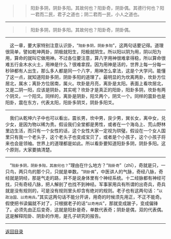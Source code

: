 > > 阳卦多阴，阴卦多阳。其故何也？阳卦奇，阴卦偶。其德行何也？阳一君而二民，君子之道也；阴二君而一民，小人之道也。
___
> > 阳卦多阴，阴卦多阳。其故何也？阳卦奇，阴卦偶。
___
&emsp;这一章，要大家特别注意认识卦，“``阳卦多阴，阴卦多阳``”，这两句话要记得。道理很简单，譬如乾坤两卦，阴极就阳生，阳极就阴生。所以阳以阴为用，阴以阳为用，算命的就叫它做用神。不过各位要注意，算八字用神很难拿得稳，所以算命很难五行金木水火土，用神是什么？很难拿捏。因为用神是活的，世界上每一分每一秒钟都有人出生，那么多人都是同一个八字，用神怎么拿法，这是个大学问。能懂了这一点，就知道阳卦多阴，阴卦多阳的道理了。最明显的为坎离两卦，坎卦方位居北，属水；离卦方位居南，属火。坎卦是月亮，离卦是太阳。表面上看坎居北，又是二阴一阳，应该是阴卦。其实呢？坎卦才是真正的阳卦，阳卦多阴，坎卦有两个阴爻，一个阳爻。同样的，离卦是阴卦，阳爻两个，阴爻一个。同样的震卦也是阳卦，震在东方，代表太阳，阳卦多阴爻，阴卦多阳爻。 
___
&emsp;我们从乾坤六子中也可以看出，震长男，坎中男，艮少男，巽长女，离中女，兑少女，是因为物以稀为贵。假设我们全堂都是男性，或者在一个海岛上、荒山野林里边生活，而只有一个女性的话，这个女性大家一定视为珙璧。假设在一个女人国里只有我一个老头子，这个老头子也变成宝贝了，或者是个小孩子，这个小孩子将来也会是领袖。世界上的道理都是如此。所以看卦要知道阳卦多阴，阴卦多阳。这个原则，大家要搞清楚。
___
&emsp;“``阳卦多阴，阴卦多阳，其故何也？``”理由在什么地方？“``阳卦奇``”（zhī），奇就是只，一只鸟，两只鸟的那个只，只就是单数。“``阴卦偶``”，中医讲人的气脉，奇经八脉，奇经就是阴经，那是气走的路，并不是说身体里有个神经系统。十二经脉都有神经可找，只有奇经八脉，把人解剖了也找不到神经。军事家用兵有所谓的出奇兵，奇兵就是没有规则的，可是没有规则里头却含有绝对的规则。老子也有这两句话：“``以政治国、以奇用兵。``”其实这两句话不能分开讲，用奇的时候须先用正，不正不能奇。假使把书读偏就不对了，只根据老子的话“``以奇用兵``”，那就变成跛子，变成偏锋了。必须先由正后变奇，这就是阳卦是奇，单数代表奇；阴卦是偶，双的代表偶。这是解释阳卦、阴卦的作用，是孔子研究的报告。
___
[返回目录](../../master/README.md#目录)